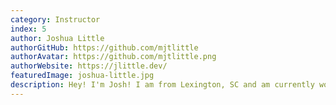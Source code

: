 ```yaml
---
category: Instructor
index: 5
author: Joshua Little
authorGitHub: https://github.com/mjtlittle
authorAvatar: https://github.com/mjtlittle.png
authorWebsite: https://jlittle.dev/
featuredImage: joshua-little.jpg
description: Hey! I'm Josh! I am from Lexington, SC and am currently working on my B.S. in Computer Science at Clemson. I am passionate about computer programming and designing software.
---
```

